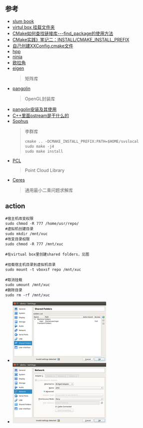 ## 参考
* [slum book](https://github.com/gaoxiang12/slambook)
* [virtul box 挂载文件夹](https://blog.csdn.net/a962804835/article/details/72820355)
* [CMake如何查找链接库---find_package的使用方法](https://blog.csdn.net/u011092188/article/details/61425924)
* [CMake实践》笔记二：INSTALL/CMAKE_INSTALL_PREFIX](https://blog.csdn.net/primeprime/article/details/53020147)
* [自己创建XXConfig.cmake文件](https://blog.csdn.net/historycomputer/article/details/59121420)
* [hpp](https://blog.csdn.net/davidhsing/article/details/4222227)
* [ninja](https://www.jianshu.com/p/d118615c1943)
* [欧拉角](https://blog.csdn.net/csxiaoshui/article/details/65437633)
* [eigen](http://eigen.tuxfamily.org/index.php?title-Main_Page)
  >矩阵库
* [pangolin](https://github.com/stevenlovegrove/Pangolin)
  >OpenGL封装库
* [pangolin安装及其使用](https://blog.csdn.net/c602273091/article/details/65441315)
* [C++里面ostream是干什么的](https://zhidao.baidu.com/question/584182022.html?qbl=relate_question_3&word=ostream%26%20operator)
* [Sophus](https://github.com/strasdat/Sophus)
  >李群库
  >```
  > cmake .. -DCMAKE_INSTALL_PREFIX:PATH=$HOME/svslocal
  > sudo make -j4
  > sudo make install
  >```
* [PCL](http://pointclouds.org)
  >Point Cloud Library
* [Ceres](https://github.com/ceres-solver/ceres-solver)
  >通用最小二乘问题求解库

## action
```
#宿主机改变权限
sudo chmod -R 777 /home/usr/repo/
#虚拟机创建目录
sudo mkdir /mnt/xuc
#改变目录权限
sudo chmod -R 777 /mnt/xuc

#在virtual box里创建shared folders，见图

#挂载宿主机目录到虚拟机目录
sudo mount -t vboxsf repo /mnt/xuc

#取消挂载
sudo umount /mnt/xuc
#删除目录
sudo rm -rf /mnt/xuc
```
* ![sharefolder-settings](_images/sharefolder-settings.png)
* ![network-settings](_images/network-settings.png)
